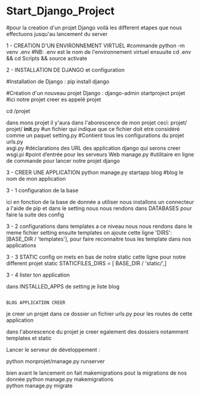 # Start_Django_Project

#pour la creation d'un projet Django voilà les different etapes que nous effectuons jusqu'au lancement du server

1 - CREATION D'UN ENVIRONNEMENT VIRTUEL
#commande
python -m venv .env     #NB: .env est le nom de l'environnement virtuel
ensuuite
cd .env && cd Scripts && source activate

2 - INSTALLATION DE DJANGO et configuration

 #Installation de Django : 
 pip install django

#Création d'un nouveau projet Django : 
django-admin startproject projet   #ici notre projet creer es appelé projet

cd /projet

dans mons projet il y'aura dans l'aborescence de mon projet ceci:
projet/
    projet/
      __init__.py   #un fichier qui indique que ce fichier doit etre considéré comme un paquet
      setting.py    #Contient tous les configurations du projet
      urls.py        
      asgi.py       #déclarations des URL des application django qui serons creer
      wsgi.pi       #point d’entrée pour les serveurs Web
  manage.py         #utilitaire en ligne de commande pour lancer notre projet django

3 - CREER UNE APPLICATION
  python manage.py startapp blog   #blog le nom de mon application

  3 - 1 configuration de la base 

  ici en fonction de la base de donnée a utiliser nous installons un connecteur a l'aide de pip et dans le setting nous nous rendons dans DATABASES pour faire la suite des config
  
  3 - 2 configurations dans templates 
   a ce niveau nous nous rendons dans le meme fichier setting ensuite templates  on ajoute cette ligne 
   'DIRS': [BASE_DIR / 'templates'], pour faire reconnaitre tous les template dans nos applications

3 - 3 STATIC config
    on mets en bas de notre static cette ligne pour notre different projet static
    STATICFILES_DIRS = [ BASE_DIR / 'static/',]

3 - 4 lister ton application

dans INSTALLED_APPS de setting je liste blog

                                                                                          BLOG APPLICATION CREER


je creer un projet dans ce dossier un fichier urls.py pour les routes de cette application

dans l'aborescence du projet je creer egalement des dossiers notamment templates et static


 Lancer le serveur de développement  : 
 
 python monprojet/manage.py runserver


 bien avant le lancement on fait makemigrations pout la migrations de nos donnée
 python manage.py makemigrations   
 python manage.py migrate
 
  

